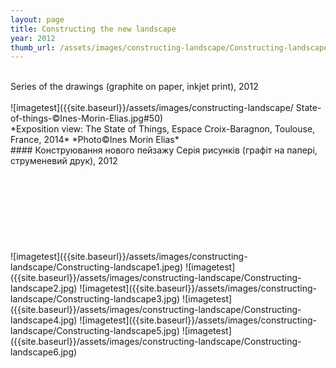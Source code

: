 ```yaml
---
layout: page
title: Constructing the new landscape
year: 2012
thumb_url: /assets/images/constructing-landscape/Constructing-landscape4.jpg
---
```


<section markdown="1" class="EN">
<br>
Series of the drawings (graphite on paper, inkjet print), 2012
<br>
<br>
![imagetest]({{site.baseurl}}/assets/images/constructing-landscape/
State-of-things-©Ines-Morin-Elias.jpg#50)
<br>
*Exposition view: The State of Things, Espace Croix-Baragnon, Toulouse, France, 2014* 
*Photo©Ines Morin Elias*
</section>

<section markdown="1" class="UKR">
#### Конструювання нового пейзажу
Серія рисунків (графіт на папері, струменевий друк), 2012 
<br>
<br>
<br>
<br>
<br>
<br>
<br>
<br>
<br>
![imagetest]({{site.baseurl}}/assets/images/constructing-landscape/Constructing-landscape1.jpeg)
![imagetest]({{site.baseurl}}/assets/images/constructing-landscape/Constructing-landscape2.jpg)
![imagetest]({{site.baseurl}}/assets/images/constructing-landscape/Constructing-landscape3.jpg)
![imagetest]({{site.baseurl}}/assets/images/constructing-landscape/Constructing-landscape4.jpg)
![imagetest]({{site.baseurl}}/assets/images/constructing-landscape/Constructing-landscape5.jpg)
![imagetest]({{site.baseurl}}/assets/images/constructing-landscape/Constructing-landscape6.jpg)

</section>